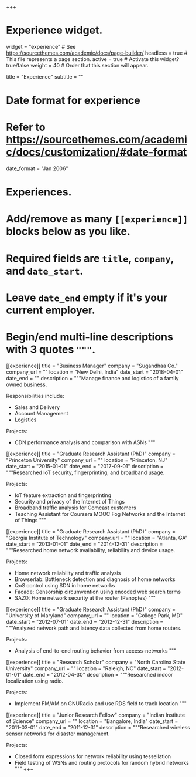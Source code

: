 +++
# Experience widget.
widget = "experience"  # See https://sourcethemes.com/academic/docs/page-builder/
headless = true  # This file represents a page section.
active = true  # Activate this widget? true/false
weight = 40  # Order that this section will appear.

title = "Experience"
subtitle = ""

# Date format for experience
#   Refer to https://sourcethemes.com/academic/docs/customization/#date-format
date_format = "Jan 2006"

# Experiences.
#   Add/remove as many `[[experience]]` blocks below as you like.
#   Required fields are `title`, `company`, and `date_start`.
#   Leave `date_end` empty if it's your current employer.
#   Begin/end multi-line descriptions with 3 quotes `"""`.

[[experience]]
  title = "Business Manager"
  company = "Sugandhaa Co."
  company_url = ""
  location = "New Delhi, India"
  date_start = "2018-04-01"
  date_end = ""
  description = """Manage finance and logistics of a family owned business.

  Responsibilities include:
  
  * Sales and Delivery
  * Account Management
  * Logistics


  Projects:

  * CDN performance analysis and comparison with ASNs
  """

[[experience]]
  title = "Graduate Research Assistant (PhD)"
  company = "Princeton University"
  company_url = ""
  location = "Princeton, NJ"
  date_start = "2015-01-01"
  date_end = "2017-09-01"
  description = """Researched IoT security, fingerprinting, and broadband usage.

  Projects:

  * IoT feature extraction and fingerprinting 
  * Security and privacy of the Internet of Things
  * Broadband traffic analysis for Comcast customers
  * Teaching Assistant for Coursera MOOC Fog Networks and the Internet of Things
  """

[[experience]]
  title = "Graduate Research Assistant (PhD)"
  company = "Georgia Institute of Technology"
  company_url = ""
  location = "Atlanta, GA"
  date_start = "2013-01-01"
  date_end = "2014-12-31"
  description = """Researched home network availability, reliability and device usage.

  Projects:

  * Home network reliability and traffic analysis
  * Browserlab: Bottleneck detection and diagnosis of home networks
  * QoS control using SDN in home networks
  * Facade: Censorship circumvention using encoded web search terms
  * SAZO: Home network security at the router (Panoptes)
  """

[[experience]]
  title = "Graduate Research Assistant (PhD)"
  company = "University of Maryland"
  company_url = ""
  location = "College Park, MD"
  date_start = "2012-07-01"
  date_end = "2012-12-31"
  description = """Analyzed network path and latency data collected from home routers.

  Projects:

  * Analysis of end-to-end routing behavior from access-networks
  """


[[experience]]
  title = "Research Scholar"
  company = "North Carolina State University"
  company_url = ""
  location = "Raleigh, NC"
  date_start = "2012-01-01"
  date_end = "2012-04-30"
  description = """Researched indoor localization using radio.

  Projects:

  * Implement FM/AM on GNURadio and use RDS field to track location
  """


[[experience]]
  title = "Junior Research Fellow"
  company = "Indian Institute of Science"
  company_url = ""
  location = "Bangalore, India"
  date_start = "2011-03-01"
  date_end = "2011-12-31"
  description = """Researched wireless sensor networks for disaster management.

  Projects:

  * Closed form expressions for network reliability using tessellation
  * Field testing of WSNs and routing protocols for random hybrid networks
  """
+++
